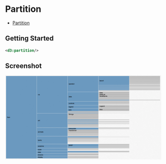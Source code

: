 # Partition

* [Partition](http://mbostock.github.io/d3/talk/20111018/partition.html)

## Getting Started

```xml
<d3:partition/>
```

## Screenshot

![Partition](screenshots/partition.png "Partition")
